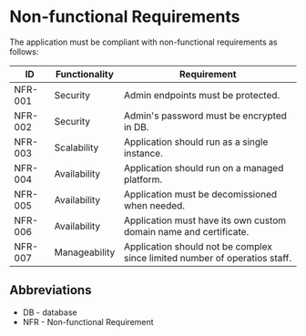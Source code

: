 # Non-functional Requirements

The application must be compliant with non-functional requirements as follows:

ID | Functionality  | Requirement|
|---------| ------------- | ------------- |
| NFR-001 | Security | Admin endpoints must be protected. |
| NFR-002 | Security | Admin's password must be encrypted in DB. |
| NFR-003 | Scalability | Application should run as a single instance. |
| NFR-004 | Availability | Application should run on a managed platform. |
| NFR-005 | Availability | Application must be decomissioned when needed. |
| NFR-006 | Availability | Application must have its own custom domain name and certificate. |
| NFR-007 | Manageability | Application should not be complex since limited number of operatios staff. |

## Abbreviations
- DB - database
- NFR - Non-functional Requirement
